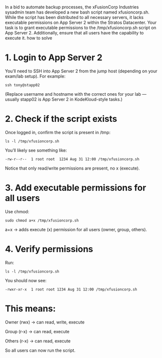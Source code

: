 In a bid to automate backup processes, the xFusionCorp Industries sysadmin team has developed a new bash script named xfusioncorp.sh. While the script has been distributed to all necessary servers, it lacks executable permissions on App Server 2 within the Stratos Datacenter. Your task is to grant executable permissions to the /tmp/xfusioncorp.sh script on App Server 2. Additionally, ensure that all users have the capability to execute it. how to solve

# 1. Login to App Server 2

You’ll need to SSH into App Server 2 from the jump host (depending on your exam/lab setup).
For example:
```
ssh tony@stapp02
```

(Replace username and hostname with the correct ones for your lab — usually stapp02 is App Server 2 in KodeKloud-style tasks.)

# 2. Check if the script exists

Once logged in, confirm the script is present in /tmp:
```
ls -l /tmp/xfusioncorp.sh
```

You’ll likely see something like:
```
-rw-r--r--  1 root root  1234 Aug 31 12:00 /tmp/xfusioncorp.sh
```

Notice that only read/write permissions are present, no x (execute).

# 3. Add executable permissions for all users

Use chmod:
```
sudo chmod a+x /tmp/xfusioncorp.sh
```

a+x → adds execute (x) permission for all users (owner, group, others).

# 4. Verify permissions

Run:
```
ls -l /tmp/xfusioncorp.sh
```

You should now see:
```
-rwxr-xr-x  1 root root 1234 Aug 31 12:00 /tmp/xfusioncorp.sh
```

# This means:

Owner (rwx) → can read, write, execute

Group (r-x) → can read, execute

Others (r-x) → can read, execute

So all users can now run the script.
